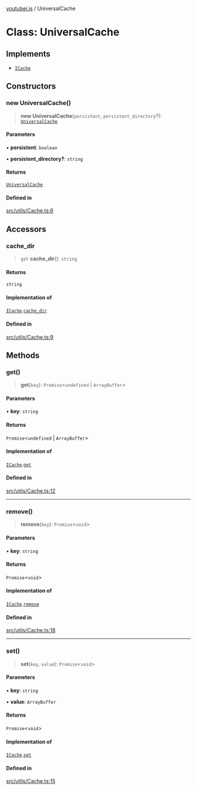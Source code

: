 [youtubei.js](../README.md) / UniversalCache

# Class: UniversalCache

## Implements

- [`ICache`](../namespaces/Types/interfaces/ICache.md)

## Constructors

### new UniversalCache()

> **new UniversalCache**(`persistent`, `persistent_directory`?): [`UniversalCache`](UniversalCache.md)

#### Parameters

• **persistent**: `boolean`

• **persistent\_directory?**: `string`

#### Returns

[`UniversalCache`](UniversalCache.md)

#### Defined in

[src/utils/Cache.ts:6](https://github.com/LuanRT/YouTube.js/blob/af92984523f90200a18314b94478a2697c9deab0/src/utils/Cache.ts#L6)

## Accessors

### cache\_dir

> `get` **cache\_dir**(): `string`

#### Returns

`string`

#### Implementation of

[`ICache`](../namespaces/Types/interfaces/ICache.md).[`cache_dir`](../namespaces/Types/interfaces/ICache.md#cache_dir)

#### Defined in

[src/utils/Cache.ts:9](https://github.com/LuanRT/YouTube.js/blob/af92984523f90200a18314b94478a2697c9deab0/src/utils/Cache.ts#L9)

## Methods

### get()

> **get**(`key`): `Promise`\<`undefined` \| `ArrayBuffer`\>

#### Parameters

• **key**: `string`

#### Returns

`Promise`\<`undefined` \| `ArrayBuffer`\>

#### Implementation of

[`ICache`](../namespaces/Types/interfaces/ICache.md).[`get`](../namespaces/Types/interfaces/ICache.md#get)

#### Defined in

[src/utils/Cache.ts:12](https://github.com/LuanRT/YouTube.js/blob/af92984523f90200a18314b94478a2697c9deab0/src/utils/Cache.ts#L12)

***

### remove()

> **remove**(`key`): `Promise`\<`void`\>

#### Parameters

• **key**: `string`

#### Returns

`Promise`\<`void`\>

#### Implementation of

[`ICache`](../namespaces/Types/interfaces/ICache.md).[`remove`](../namespaces/Types/interfaces/ICache.md#remove)

#### Defined in

[src/utils/Cache.ts:18](https://github.com/LuanRT/YouTube.js/blob/af92984523f90200a18314b94478a2697c9deab0/src/utils/Cache.ts#L18)

***

### set()

> **set**(`key`, `value`): `Promise`\<`void`\>

#### Parameters

• **key**: `string`

• **value**: `ArrayBuffer`

#### Returns

`Promise`\<`void`\>

#### Implementation of

[`ICache`](../namespaces/Types/interfaces/ICache.md).[`set`](../namespaces/Types/interfaces/ICache.md#set)

#### Defined in

[src/utils/Cache.ts:15](https://github.com/LuanRT/YouTube.js/blob/af92984523f90200a18314b94478a2697c9deab0/src/utils/Cache.ts#L15)
